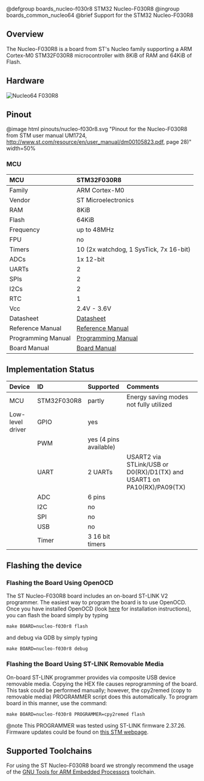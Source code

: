 @defgroup    boards_nucleo-f030r8 STM32 Nucleo-F030R8
@ingroup     boards_common_nucleo64
@brief       Support for the STM32 Nucleo-F030R8

## Overview

The Nucleo-F030R8 is a board from ST's Nucleo family supporting a ARM Cortex-M0
STM32F030R8 microcontroller with 8KiB of RAM and 64KiB of Flash.

## Hardware

![Nucleo64 F030R8](http://www.open-electronics.org/wp-content/uploads/2015/08/Figura2-500x467.png)

## Pinout

@image html pinouts/nucleo-f030r8.svg "Pinout for the Nucleo-F030R8 from STM user manual UM1724, http://www.st.com/resource/en/user_manual/dm00105823.pdf, page 28)" width=50%

### MCU
| MCU        | STM32F030R8                                                          |
|:---------- |:-------------------------------------------------------------------- |
| Family     | ARM Cortex-M0                                                        |
| Vendor     | ST Microelectronics                                                  |
| RAM        | 8KiB                                                                 |
| Flash      | 64KiB                                                                |
| Frequency  | up to 48MHz                                                          |
| FPU        | no                                                                   |
| Timers     | 10 (2x watchdog, 1 SysTick, 7x 16-bit)                               |
| ADCs       | 1x 12-bit                                                            |
| UARTs      | 2                                                                    |
| SPIs       | 2                                                                    |
| I2Cs       | 2                                                                    |
| RTC        | 1                                                                    |
| Vcc        | 2.4V - 3.6V                                                          |
| Datasheet  | [Datasheet](http://www.st.com/resource/en/datasheet/stm32f030r8.pdf) |
| Reference Manual | [Reference Manual](https://www.st.com/resource/en/reference_manual/dm00091010.pdf) |
| Programming Manual | [Programming Manual](http://www.st.com/resource/en/programming_manual/dm00051352.pdf) |
| Board Manual   | [Board Manual](http://www.st.com/resource/en/user_manual/dm00105823.pdf)|



## Implementation Status
| Device | ID        | Supported | Comments  |
|:------------- |:------------- |:------------- |:------------- |
| MCU        | STM32F030R8   | partly    | Energy saving modes not fully utilized |
| Low-level driver | GPIO    | yes       | |
|        | PWM       | yes (4 pins available)  |  |
|        | UART      | 2 UARTs       | USART2 via STLink/USB or D0(RX)/D1(TX) and USART1 on PA10(RX)/PA09(TX) |
|        | ADC       | 6 pins        | |
|        | I2C       | no        | |
|        | SPI       | no        | |
|        | USB       | no        | |
|        | Timer     | 3 16 bit timers       | |


## Flashing the device

### Flashing the Board Using OpenOCD

The ST Nucleo-F030R8 board includes an on-board ST-LINK V2 programmer. The
easiest way to program the board is to use OpenOCD. Once you have installed
OpenOCD (look [here](https://github.com/RIOT-OS/RIOT/wiki/OpenOCD) for
installation instructions), you can flash the board simply by typing

```
make BOARD=nucleo-f030r8 flash
```
and debug via GDB by simply typing
```
make BOARD=nucleo-f030r8 debug
```

### Flashing the Board Using ST-LINK Removable Media

On-board ST-LINK programmer provides via composite USB device removable media.
Copying the HEX file causes reprogramming of the board. This task
could be performed manually; however, the cpy2remed (copy to removable
media) PROGRAMMER script does this automatically. To program board in
this manner, use the command:
```
make BOARD=nucleo-f030r8 PROGRAMMER=cpy2remed flash
```
@note This PROGRAMMER was tested using ST-LINK firmware 2.37.26. Firmware updates
could be found on [this STM webpage](https://www.st.com/en/development-tools/stsw-link007.html).

## Supported Toolchains
For using the ST Nucleo-F030R8 board we strongly recommend the usage of the
[GNU Tools for ARM Embedded Processors](https://launchpad.net/gcc-arm-embedded)
toolchain.
